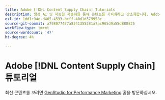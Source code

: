 ```yaml
---
title: Adobe [!DNL Content Supply Chain] Tutorials
description: 생성 AI 및 지능형 자동화를 통해 콘텐츠를 가속화하고 간소화합니다. Adobe의 콘텐츠 공급망은 콘텐츠를 계획, 작성, 제공 및 분석할 수 있는 종단간 솔루션입니다.
exl-id: 1dd1c04e-d405-4593-bcff-40d1d579958c
source-git-commit: a798077477a8341355281a7ac965d9a55d888825
workflow-type: tm+mt
source-wordcount: '47'
ht-degree: 4%

---
```


# Adobe [!DNL Content Supply Chain] 튜토리얼

최신 콘텐츠를 보려면 [GenStudio for Performance Marketing](https://experienceleague.adobe.com/en/browse/genstudio-for-performance-marketing) 홈을 방문하십시오.

